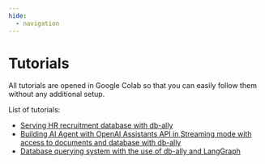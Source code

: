 ```yaml
---
hide:
  - navigation
---
```


# Tutorials

All tutorials are opened in Google Colab so that you can easily follow them without any additional setup.


List of tutorials:

* [Serving HR recruitment database with db-ally](https://colab.research.google.com/github/deepsense-ai/db-ally/blob/main/docs/tutorials/db-ally_tutorial.ipynb)
* [Building AI Agent with OpenAI Assistants API in Streaming mode with access to documents and database with db-ally](https://colab.research.google.com/github/deepsense-ai/db-ally/blob/main/docs/tutorials/dbally-assistants-api.ipynb)
* [Database querying system with the use of db-ally and LangGraph](https://colab.research.google.com/github/deepsense-ai/db-ally/blob/main/docs/tutorials/LangGraphXdbally.ipynb)
